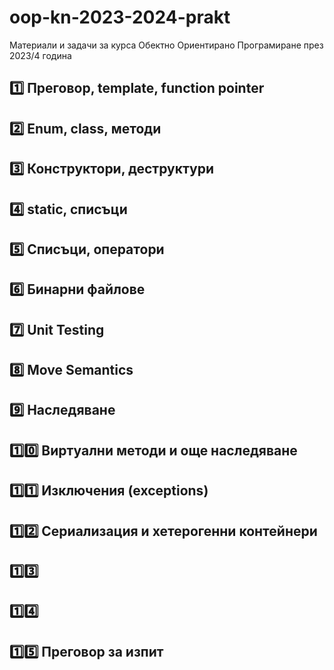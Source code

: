 # oop-kn-2023-2024-prakt
Материали и задачи за курса Обектно Ориентирано Програмиране през 2023/4 година

## [1️⃣](week_01/) Преговор, template, function pointer
## [2️⃣](week_02/) Enum, class, методи
## [3️⃣](week_03/) Конструктори, деструктури
## [4️⃣](week_04/) static, списъци
## [5️⃣](week_05/) Списъци, оператори
## [6️⃣](week_06/) Бинарни файлове
## [7️⃣](week_07/) Unit Testing
## [8️⃣](week_08/) Move Semantics
## [9️⃣](week_09/) Наследяване
## [1️⃣0️⃣](week_10/) Виртуални методи и още наследяване
## [1️⃣1️⃣](week_11/) Изключения (exceptions)
## [1️⃣2️⃣](week_12/) Сериализация и хетерогенни контейнери
## [1️⃣3️⃣](week_13/)
## [1️⃣4️⃣](week_14/)
## [1️⃣5️⃣](week_15/) Преговор за изпит
